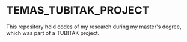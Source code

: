 # TEMAS_TUBITAK_PROJECT
This repository hold codes of my research during my master's degree, which was part of a TUBITAK project.
